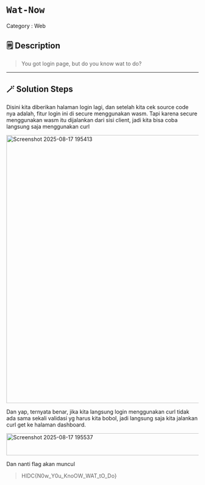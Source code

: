 # `Wat-Now`
Category : Web
## 🗒️ Description
> You got login page, but do you know wat to do?
---
## 🪄 Solution Steps
Disini kita diberikan halaman login lagi, dan setelah kita cek source code nya adalah, fitur login ini di secure menggunakan wasm. Tapi karena secure menggunakan wasm itu dijalankan dari sisi client, jadi kita bisa coba langsung saja menggunakan curl

<img width="1465" height="703" alt="Screenshot 2025-08-17 195413" src="https://github.com/user-attachments/assets/13a61471-e7b5-4160-8b20-da57fadceff6" />

Dan yap, ternyata benar, jika kita langsung login menggunakan curl tidak ada sama sekali validasi yg harus kita bobol, jadi langsung saja kita jalankan curl get ke halaman dashboard.

<img width="1464" height="58" alt="Screenshot 2025-08-17 195537" src="https://github.com/user-attachments/assets/b41402da-7b09-4368-af03-68e4bf1e2cb6" />

Dan nanti flag akan muncul

> HIDC{N0w_Y0u_KnoOW_WAT_tO_Do}
